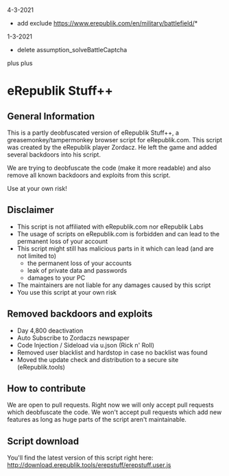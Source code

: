 4-3-2021
- add exclude     https://www.erepublik.com/en/military/battlefield/*

1-3-2021
- delete assumption_solveBattleCaptcha


plus plus

# eRepublik Stuff++

## General Information
This is a partly deobfuscated version of eRepublik Stuff++, a greasemonkey/tampermonkey browser script for eRepublik.com. This script was created by the eRepublik player Zordacz. He left the game and added several backdoors into his script.

We are trying to deobfuscate the code (make it more readable) and also remove all known backdoors and exploits from this script.

Use at your own risk!

## Disclaimer
* This script is not affiliated with eRepublik.com nor eRepublik Labs
* The usage of scripts on eRepublik.com is forbidden and can lead to the permanent loss of your account
* This script might still has malicious parts in it which can lead (and are not limited to)
  * the permanent loss of your accounts
  * leak of private data and passwords
  * damages to your PC
* The maintainers are not liable for any damages caused by this script
* You use this script at your own risk

## Removed backdoors and exploits
* Day 4,800 deactivation
* Auto Subscribe to Zordaczs newspaper
* Code Injection / Sideload via u.json (Rick n' Roll)
* Removed user blacklist and hardstop in case no backlist was found
* Moved the update check and distribution to a secure site (eRepublik.tools)

## How to contribute

We are open to pull requests. Right now we will only accept pull requests which deobfuscate the code. We won't accept pull requests which add new features as long as huge parts of the script aren't maintainable.

## Script download

You'll find the latest version of this script right here: http://download.erepublik.tools/erepstuff/erepstuff.user.js
